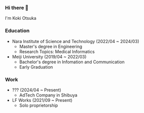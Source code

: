 ### Hi there 👋
I'm Koki Otsuka

### Education
- Nara Institute of Science and Technology (2022/04 ~ 2024/03)
  - Master's degree in Engineering
  - Research Topics: Medical Informatics
- Meiji University (2019/04 ~ 2022/03)
  - Bachelor's degree in Infomation and Communication
  - Early Graduation

### Work
- ??? (2024/04 ~ Present)
  - AdTech Company in Shibuya
- LF Works (2021/09 ~ Present)
  - Solo proprietorship
